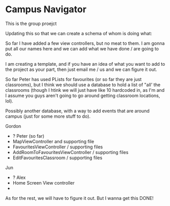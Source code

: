 # Campus Navigator

This is the group proejct

Updating this so that we can create a schema of whom is doing what:

So far I have added a few view controllers, but no meat to them. I am gonna put all our names here and we can add what we have done / are going to do.

I am creating a template, and if you have an idea of what you want to add to the project as your part, then just email me / us and we can figure it out.

So far Peter has used PLists for favourites (or so far they are just classrooms), but I think we should use a database to hold a list of "all' the classrooms (though I htink we will just have like 10 hardcoded in, as I'm and I assume you guys aren't going to go around getting classroom locations, lol).

Possibly another database, with a way to add events that are around campus (just for some more stuff to do).

Gordon
  - ?
Peter (so far)
  - MapViewController and supporting file
  - FavouritesViewController / supporting files
  - AddRoomToFavouritesViewController / supporting files
  - EditFavouritesClassroom / supporting files
  
Jun
  - ?
Alex
  - Home Screen View controller
  - 
  
As for the rest, we will have to figure it out. But I wanna get this DONE!
